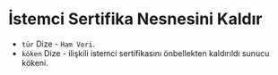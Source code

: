 # İstemci Sertifika Nesnesini Kaldır

* `tür` Dize - `Ham Veri`.
* `köken` Dize - ilişkili istemci sertifikasını önbellekten kaldırıldı sunucu kökeni.
